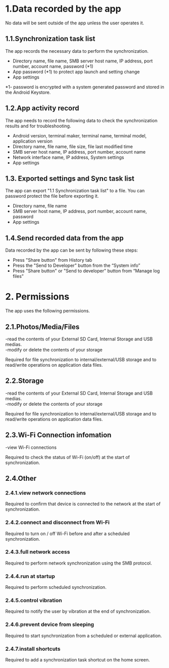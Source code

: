 # 1.Data recorded by the app

No data will be sent outside of the app unless the user operates it.

## 1.1.Synchronization task list

The app records the necessary data to perform the synchronization.
- Directory name, file name, SMB server host name, IP address, port number, account name, password (*1)
- App password (*1) to protect app launch and setting change
- App settings

*1- password is encrypted with a system generated password and stored in the Android Keystore.
## 1.2.App activity record

The app needs to record the following data to check the synchronization results and for troubleshooting.
- Android version, terminal maker, terminal name, terminal model, application version
- Directory name, file name, file size, file last modified time
- SMB server host name, IP address, port number, account name
- Network interface name, IP address, System settings
- App settings

## 1.3. Exported settings and Sync task list 
The app can export "1.1 Synchronization task list" to a file. You can password protect the file before exporting it.
- Directory name, file name
- SMB server host name, IP address, port number, account name, password
- App settings

## 1.4.Send recorded data from the app
Data recorded by the app can be sent by following these steps:
- Press "Share button" from History tab
- Press the "Send to Developer" button from the “System info”
- Press "Share button" or "Send to developer" button from “Manage log files”

# 2. Permissions
The app uses the following permissions.
## 2.1.Photos/Media/Files

-read the contents of your External SD Card, Internal Storage and USB medias.  
-modify or delete the contents of your storage

Required for file synchronization to internal/external/USB storage and to read/write operations on application data files.

## 2.2.Storage

-read the contents of your External SD Card, Internal Storage and USB medias.  
-modify or delete the contents of your storage

Required for file synchronization to internal/external/USB storage and to read/write operations on application data files.

## 2.3.Wi-Fi Connection infomation

-view Wi-Fi connections

Required to check the status of Wi-Fi (on/off) at the start of synchronization.

## 2.4.Other

### 2.4.1.view network connections

Required to confirm that device is connected to the network at the start of synchronization.

### 2.4.2.connect and disconnect from Wi-Fi

Required to turn on / off Wi-Fi before and after a scheduled synchronization.

### 2.4.3.full network access

Required to perform network synchronization using the SMB protocol.

### 2.4.4.run at startup

Required to perform scheduled synchronization.

### 2.4.5.control vibration

Required to notify the user by vibration at the end of synchronization.

### 2.4.6.prevent device from sleeping

Required to start synchronization from a scheduled or external application.

### 2.4.7.install shortcuts

Required to add a synchronization task shortcut on the home screen.